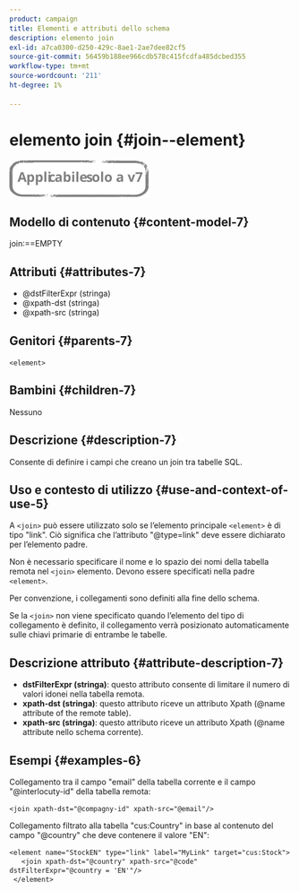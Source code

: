 ```yaml
---
product: campaign
title: Elementi e attributi dello schema
description: elemento join
exl-id: a7ca0300-d250-429c-8ae1-2ae7dee82cf5
source-git-commit: 56459b188ee966cdb578c415fcdfa485dcbed355
workflow-type: tm+mt
source-wordcount: '211'
ht-degree: 1%

---
```


# elemento join {#join--element}

![](../../../assets/v7-only.svg)

## Modello di contenuto {#content-model-7}

join:==EMPTY

## Attributi {#attributes-7}

* @dstFilterExpr (stringa)
* @xpath-dst (stringa)
* @xpath-src (stringa)

## Genitori {#parents-7}

`<element>`

## Bambini {#children-7}

Nessuno

## Descrizione {#description-7}

Consente di definire i campi che creano un join tra tabelle SQL.

## Uso e contesto di utilizzo {#use-and-context-of-use-5}

A `<join>`  può essere utilizzato solo se l’elemento principale  `<element>`  è di tipo &quot;link&quot;. Ciò significa che l’attributo &quot;@type=link&quot; deve essere dichiarato per l’elemento padre.

Non è necessario specificare il nome e lo spazio dei nomi della tabella remota nel `<join>`  elemento. Devono essere specificati nella padre  `<element>`.

Per convenzione, i collegamenti sono definiti alla fine dello schema.

Se la `<join>` non viene specificato quando l’elemento del tipo di collegamento è definito, il collegamento verrà posizionato automaticamente sulle chiavi primarie di entrambe le tabelle.

## Descrizione attributo {#attribute-description-7}

* **dstFilterExpr (stringa)**: questo attributo consente di limitare il numero di valori idonei nella tabella remota.
* **xpath-dst (stringa)**: questo attributo riceve un attributo Xpath (@name attribute of the remote table).
* **xpath-src (stringa)**: questo attributo riceve un attributo Xpath (@name attribute nello schema corrente).

## Esempi {#examples-6}

Collegamento tra il campo &quot;email&quot; della tabella corrente e il campo &quot;@interlocuty-id&quot; della tabella remota:

```
<join xpath-dst="@compagny-id" xpath-src="@email"/>
```

Collegamento filtrato alla tabella &quot;cus:Country&quot; in base al contenuto del campo &quot;@country&quot; che deve contenere il valore &quot;EN&quot;:

```
<element name="StockEN" type="link" label="MyLink" target="cus:Stock">
   <join xpath-dst="@country" xpath-src="@code" dstFilterExpr="@country = 'EN'"/>
 </element>
```
